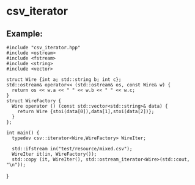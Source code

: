 csv_iterator
===


Example:
---

    #include "csv_iterator.hpp"
    #include <ostream>
    #include <fstream>
    #include <string>
    #include <vector>

    struct Wire {int a; std::string b; int c};
    std::ostream& operator<< (std::ostream& os, const Wire& w) {
      return os << w.a << " " << w.b << " " << w.c;
    }
    struct WireFactory {
      Wire operator () (const std::vector<std::string>& data) {
        return Wire {stoi(data[0]),data[1],stoi(data[2])};
      }
    };

    int main() {
      typedev csv::iterator<Wire,WireFactory> WireIter;

      std::ifstream in("test/resource/mixed.csv");
      WireIter it(in, WireFactory());
      std::copy (it, WireIter(), std::ostream_iterator<Wire>(std::cout, "\n"));
  }
 

